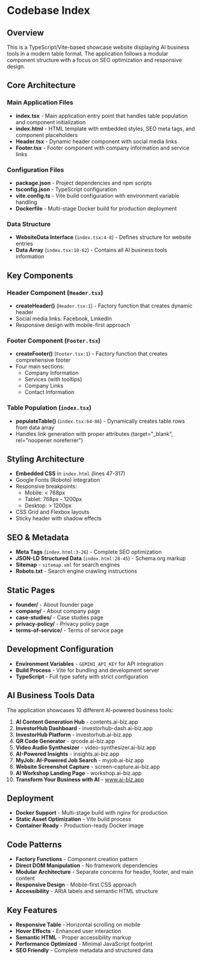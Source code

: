 # Codebase Index

## Overview
This is a TypeScript/Vite-based showcase website displaying AI business tools in a modern table format. The application follows a modular component structure with a focus on SEO optimization and responsive design.

## Core Architecture

### Main Application Files
- **index.tsx** - Main application entry point that handles table population and component initialization
- **index.html** - HTML template with embedded styles, SEO meta tags, and component placeholders
- **Header.tsx** - Dynamic header component with social media links
- **Footer.tsx** - Footer component with company information and service links

### Configuration Files
- **package.json** - Project dependencies and npm scripts
- **tsconfig.json** - TypeScript configuration
- **vite.config.ts** - Vite build configuration with environment variable handling
- **Dockerfile** - Multi-stage Docker build for production deployment

### Data Structure
- **WebsiteData Interface** (`index.tsx:4-8`) - Defines structure for website entries
- **Data Array** (`index.tsx:10-62`) - Contains all AI business tools information

## Key Components

### Header Component (`Header.tsx`)
- **createHeader()** (`Header.tsx:1`) - Factory function that creates dynamic header
- Social media links: Facebook, LinkedIn
- Responsive design with mobile-first approach

### Footer Component (`Footer.tsx`)
- **createFooter()** (`Footer.tsx:1`) - Factory function that creates comprehensive footer
- Four main sections:
  - Company Information
  - Services (with tooltips)
  - Company Links
  - Contact Information

### Table Population (`index.tsx`)
- **populateTable()** (`index.tsx:64-86`) - Dynamically creates table rows from data array
- Handles link generation with proper attributes (target="_blank", rel="noopener noreferrer")

## Styling Architecture
- **Embedded CSS** in `index.html` (lines 47-317)
- Google Fonts (Roboto) integration
- Responsive breakpoints:
  - Mobile: < 768px
  - Tablet: 768px - 1200px
  - Desktop: > 1200px
- CSS Grid and Flexbox layouts
- Sticky header with shadow effects

## SEO & Metadata
- **Meta Tags** (`index.html:3-26`) - Complete SEO optimization
- **JSON-LD Structured Data** (`index.html:28-45`) - Schema.org markup
- **Sitemap** - `sitemap.xml` for search engines
- **Robots.txt** - Search engine crawling instructions

## Static Pages
- **founder/** - About founder page
- **company/** - About company page  
- **case-studies/** - Case studies page
- **privacy-policy/** - Privacy policy page
- **terms-of-service/** - Terms of service page

## Development Configuration
- **Environment Variables** - `GEMINI_API_KEY` for API integration
- **Build Process** - Vite for bundling and development server
- **TypeScript** - Full type safety with strict configuration

## AI Business Tools Data
The application showcases 10 different AI-powered business tools:
1. **AI Content Generation Hub** - contents.ai-biz.app
2. **InvestorHub Dashboard** - investorhub-dash.ai-biz.app  
3. **InvestorHub Platform** - investorhub.ai-biz.app
4. **QR Code Generator** - qrcode.ai-biz.app
5. **Video Audio Synthesizer** - video-synthesizer.ai-biz.app
6. **AI-Powered Insights** - insights.ai-biz.app
7. **MyJob: AI-Powered Job Search** - myjob.ai-biz.app
8. **Website Screenshot Capture** - screen-capture.ai-biz.app
9. **AI Workshop Landing Page** - workshop.ai-biz.app
10. **Transform Your Business with AI** - www.ai-biz.app

## Deployment
- **Docker Support** - Multi-stage build with nginx for production
- **Static Asset Optimization** - Vite build process
- **Container Ready** - Production-ready Docker image

## Code Patterns
- **Factory Functions** - Component creation pattern
- **Direct DOM Manipulation** - No framework dependencies
- **Modular Architecture** - Separate concerns for header, footer, and main content
- **Responsive Design** - Mobile-first CSS approach
- **Accessibility** - ARIA labels and semantic HTML structure

## Key Features
- **Responsive Table** - Horizontal scrolling on mobile
- **Hover Effects** - Enhanced user interaction
- **Semantic HTML** - Proper accessibility markup
- **Performance Optimized** - Minimal JavaScript footprint
- **SEO Friendly** - Complete metadata and structured data